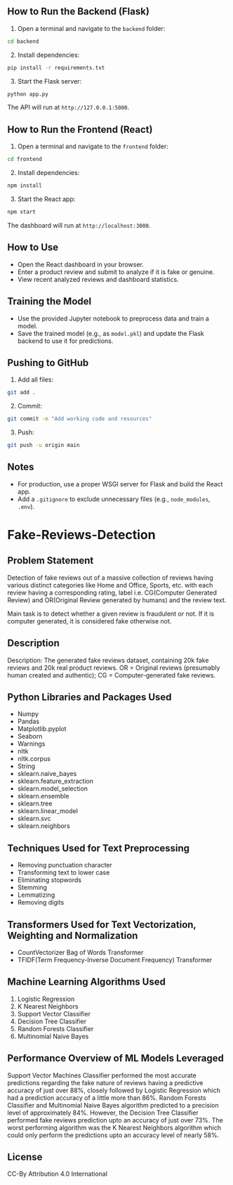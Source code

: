 ## How to Run the Backend (Flask)
1. Open a terminal and navigate to the `backend` folder:
  ```sh
  cd backend
  ```
2. Install dependencies:
  ```sh
  pip install -r requirements.txt
  ```
3. Start the Flask server:
  ```sh
  python app.py
  ```
  The API will run at `http://127.0.0.1:5000`.

## How to Run the Frontend (React)
1. Open a terminal and navigate to the `frontend` folder:
  ```sh
  cd frontend
  ```
2. Install dependencies:
  ```sh
  npm install
  ```
3. Start the React app:
  ```sh
  npm start
  ```
  The dashboard will run at `http://localhost:3000`.

## How to Use
- Open the React dashboard in your browser.
- Enter a product review and submit to analyze if it is fake or genuine.
- View recent analyzed reviews and dashboard statistics.

## Training the Model
- Use the provided Jupyter notebook to preprocess data and train a model.
- Save the trained model (e.g., as `model.pkl`) and update the Flask backend to use it for predictions.

## Pushing to GitHub
1. Add all files:
  ```sh
  git add .
  ```
2. Commit:
  ```sh
  git commit -m "Add working code and resources"
  ```
3. Push:
  ```sh
  git push -u origin main
  ```

## Notes
- For production, use a proper WSGI server for Flask and build the React app.
- Add a `.gitignore` to exclude unnecessary files (e.g., `node_modules`, `.env`).
# Fake-Reviews-Detection

## Problem Statement

Detection of fake reviews out of a massive collection of reviews having various distinct categories like Home and Office, Sports, etc. with each review having a corresponding rating, label i.e. CG(Computer Generated Review) and OR(Original Review generated by humans) and the review text.

Main task is to detect whether a given review is fraudulent or not. If it is computer generated, it is considered fake otherwise not.

## Description

 Description: The generated fake reviews dataset, containing 20k fake reviews and 20k real product reviews. OR = Original reviews (presumably human created and authentic); CG = Computer-generated fake reviews. 
 
## Python Libraries and Packages Used
 
 <ul>
  <li>Numpy</li>
  <li>Pandas</li>
  <li>Matplotlib.pyplot</li>
  <li>Seaborn</li>
  <li>Warnings</li>
  <li>nltk</li>
  <li>nltk.corpus</li>
  <li>String</li>
  <li>sklearn.naive_bayes</li>
  <li>sklearn.feature_extraction</li>
  <li>sklearn.model_selection</li>
  <li>sklearn.ensemble</li>
  <li>sklearn.tree</li>
  <li>sklearn.linear_model</li>
  <li>sklearn.svc</li>
  <li>sklearn.neighbors</li>
</ul>

## Techniques Used for Text Preprocessing

<ul>
  <li>Removing punctuation character</li>
  <li>Transforming text to lower case</li>
  <li>Eliminating stopwords</li>
  <li>Stemming</li>
  <li>Lemmatizing</li>
  <li>Removing digits</li>
</ul>

## Transformers Used for Text Vectorization, Weighting and Normalization

<ul>
  <li>CountVectorizer Bag of Words Transformer</li>
  <li>TFIDF(Term Frequency-Inverse Document Frequency) Transformer</li>
</ul>

## Machine Learning Algorithms Used

<ol>
  <li>Logistic Regression</li>
  <li>K Nearest Neighbors</li>
  <li>Support Vector Classifier</li>
  <li>Decision Tree Classifier</li>
  <li>Random Forests Classifier</li>
  <li>Multinomial Naive Bayes</li>
</ol>

## Performance Overview of ML Models Leveraged

<p>Support Vector Machines Classifier performed the most accurate predictions regarding the fake nature of reviews having a predictive accuracy of just over 88%, closely followed by Logistic Regression which had a prediction accuracy of a little more than 86%. Random Forests Classifier and Multinomial Naive Bayes algorithm predicted to a precision level of approximately 84%. However, the Decision Tree Classifier performed fake reviews prediction upto an accuracy of just over 73%. The worst performing algorithm was the K Nearest Neighbors algorithm which could only perform the predictions upto an accuracy level of nearly 58%.</p>

## License
 
 CC-By Attribution 4.0 International
 
